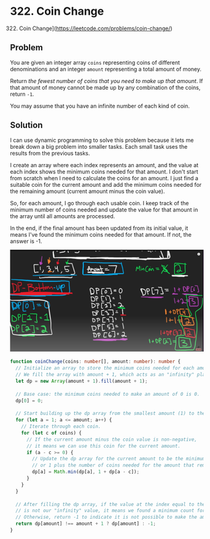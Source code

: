 # 322. Coin Change

322. Coin Change](https://leetcode.com/problems/coin-change/)

## Problem

You are given an integer array `coins` representing coins of different denominations and an integer `amount` representing a total amount of money.

Return _the fewest number of coins that you need to make up that amount_. If that amount of money cannot be made up by any combination of the coins, return `-1`.

You may assume that you have an infinite number of each kind of coin.

## Solution

I can use dynamic programming to solve this problem because it lets me break down a big problem into smaller tasks. Each small task uses the results from the previous tasks.

I create an array where each index represents an amount, and the value at each index shows the minimum coins needed for that amount. I don't start from scratch when I need to calculate the coins for an amount. I just find a suitable coin for the current amount and add the minimum coins needed for the remaining amount (current amount minus the coin value).

So, for each amount, I go through each usable coin. I keep track of the minimum number of coins needed and update the value for that amount in the array until all amounts are processed.

In the end, if the final amount has been updated from its initial value, it means I've found the minimum coins needed for that amount. If not, the answer is -1.

![coin-change](../../static/img/coin-change.png)

```typescript
function coinChange(coins: number[], amount: number): number {
  // Initialize an array to store the minimum coins needed for each amount up to the target amount.
  // We fill the array with amount + 1, which acts as an "infinity" placeholder value to be minimized later.
  let dp = new Array(amount + 1).fill(amount + 1);

  // Base case: the minimum coins needed to make an amount of 0 is 0.
  dp[0] = 0;

  // Start building up the dp array from the smallest amount (1) to the target amount.
  for (let a = 1; a <= amount; a++) {
    // Iterate through each coin.
    for (let c of coins) {
      // If the current amount minus the coin value is non-negative,
      // it means we can use this coin for the current amount.
      if (a - c >= 0) {
        // Update the dp array for the current amount to be the minimum of itself
        // or 1 plus the number of coins needed for the amount that remains after using coin c.
        dp[a] = Math.min(dp[a], 1 + dp[a - c]);
      }
    }
  }

  // After filling the dp array, if the value at the index equal to the target amount
  // is not our "infinity" value, it means we found a minimum count for the amount.
  // Otherwise, return -1 to indicate it is not possible to make the amount with any combination of coins.
  return dp[amount] !== amount + 1 ? dp[amount] : -1;
}
```
